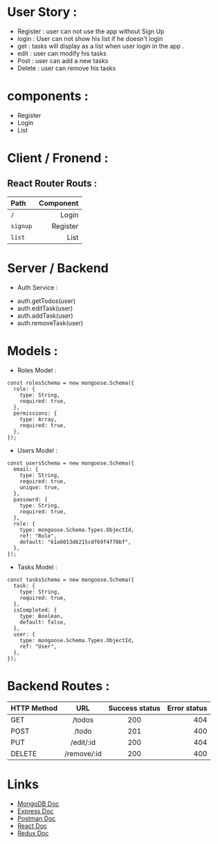 # User Story : 
* Register : user can not use the app without Sign Up 
* login : User can not show his list if he doesn't login 
* get : tasks will display as a list when user login in the app . 
* edit : user can modify his tasks 
* Post : user can add a new tasks 
* Delete : user can remove his tasks


# components : 
* Register 
* Login 
* List
 

# Client / Fronend : 
## React Router Routs : 
| Path     | Component      | 
| :---     |      ---:      |  
| `/`      |  Login         | 
| `signup` |  Register      | 
| `list`   |  List          | 



# Server / Backend
* Auth Service :
- auth.getTodos(user)
- auth.editTask(user)
- auth.addTask(user)
- auth.removeTask(user)


# Models : 

* Roles Model : 
```
const rolesSchema = new mongoose.Schema({
  role: {
    type: String,
    required: true,
  },
  permissions: {
    type: Array,
    required: true,
  },
});
```

* Users Model : 

```
const usersSchema = new mongoose.Schema({
  email: {
    type: String,
    required: true,
    unique: true,
  },
  passowrd: {
    type: String,
    required: true,
  },
  role: {
    type: mongoose.Schema.Types.ObjectId,
    ref: "Role",
    default: "61a6013d6215cdf69f4f70bf",
  },
});
```

* Tasks Model : 
```
const tasksSchema = new mongoose.Schema({
  task: {
    type: String,
    required: true,
  },
  isCompleted: {
    type: Boolean,
    default: false,
  },
  user: {
    type: mongoose.Schema.Types.ObjectId,
    ref: "User",
  },
});
```


# Backend Routes : 

| HTTP Method   | URL            | Success status | Error status |
| :---          |     :---:      |     :---:      |    ---:      |
| GET           |     /todos     |      200       |     404      |
| POST          |      /todo     |      201       |     400      |
| PUT           |    /edit/:id   |      200       |     404      |
| DELETE        |   /remove/:id  |      200       |     400      |



# Links 
* [MongoDB Doc](https://docs.mongodb.com/manual/installation/)
* [Express Doc](https://expressjs.com/en/starter/installing.html)
* [Postman Doc](https://www.postman.com/downloads/)
* [React Doc](https://reactjs.org)
* [Redux Doc](https://redux.js.org)

